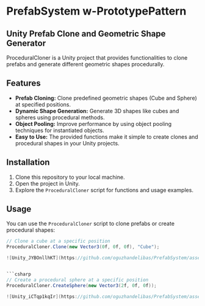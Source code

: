 # PrefabSystem w-PrototypePattern
## Unity Prefab Clone and Geometric Shape Generator

ProceduralCloner is a Unity project that provides functionalities to clone prefabs and generate different geometric shapes procedurally.

## Features

- **Prefab Cloning:** Clone predefined geometric shapes (Cube and Sphere) at specified positions.
- **Dynamic Shape Generation:** Generate 3D shapes like cubes and spheres using procedural methods.
- **Object Pooling:** Improve performance by using object pooling techniques for instantiated objects.
- **Easy to Use:** The provided functions make it simple to create clones and procedural shapes in your Unity projects.

## Installation

1. Clone this repository to your local machine.
2. Open the project in Unity.
3. Explore the `ProceduralCloner` script for functions and usage examples.

## Usage

You can use the `ProceduralCloner` script to clone prefabs or create procedural shapes:

```csharp
// Clone a cube at a specific position
ProceduralCloner.Clone(new Vector3(0f, 0f, 0f), "Cube");

![Unity_JYBOnllhKT](https://github.com/oguzhandelibas/PrefabSystem/assets/64430254/42a41872-efad-4855-a288-0163d1ed323b)


```csharp
// Create a procedural sphere at a specific position
ProceduralCloner.CreateSphere(new Vector3(2f, 0f, 0f));

![Unity_iCTqp1kqIr](https://github.com/oguzhandelibas/PrefabSystem/assets/64430254/b7ebcd8b-8a31-4ddc-8d72-9a7c494db354)
